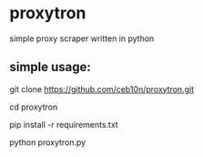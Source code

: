 # proxytron
simple proxy scraper written in python

## simple usage:

git clone https://github.com/ceb10n/proxytron.git

cd proxytron

pip install -r requirements.txt

python proxytron.py
